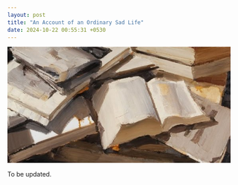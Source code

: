 ```yaml
---
layout: post
title: "An Account of an Ordinary Sad Life"
date: 2024-10-22 00:55:31 +0530
---
```

<link rel="stylesheet" href="/style.css" />
<img src="/img/books.jpg" alt="Image 1" class="centered-image">


To be updated.